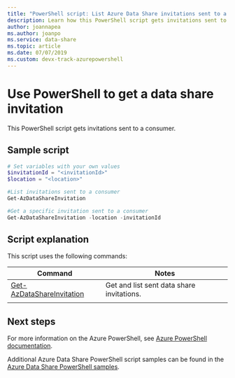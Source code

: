 ```yaml
---
title: "PowerShell script: List Azure Data Share invitations sent to a consumer"
description: Learn how this PowerShell script gets invitations sent to a consumer and see an example of the script that you can use.
author: joannapea
ms.author: joanpo
ms.service: data-share
ms.topic: article
ms.date: 07/07/2019 
ms.custom: devx-track-azurepowershell
---
```


# Use PowerShell to get a data share invitation

This PowerShell script gets invitations sent to a consumer.

## Sample script
```powershell
# Set variables with your own values
$invitationId = "<invitationId>"
$location = "<location>"

#List invitations sent to a consumer
Get-AzDataShareInvitation

#Get a specific invitation sent to a consumer
Get-AzDataShareInvitation -location -invitationId 

```

## Script explanation

This script uses the following commands: 

| Command | Notes |
|---|---|
| [Get-AzDataShareInvitation](/powershell/module/az.datashare/get-azdatashareinvitation) | Get and list sent data share invitations. |
|||

## Next steps

For more information on the Azure PowerShell, see [Azure PowerShell documentation](/powershell/).

Additional Azure Data Share PowerShell script samples can be found in the [Azure Data Share PowerShell samples](../../samples-powershell.md).
